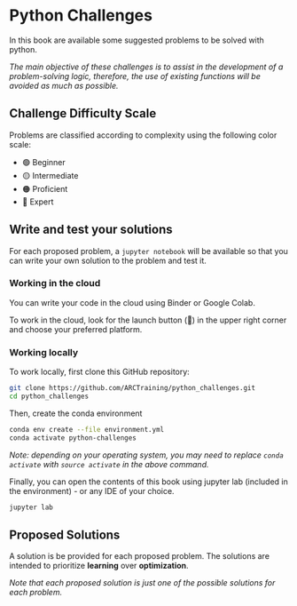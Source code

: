 # Python Challenges

In this book are available some suggested problems to be solved with python.

*The main objective of these challenges is to assist in the development of a problem-solving logic, therefore, the use of existing functions will be avoided as much as possible.*

## Challenge Difficulty Scale

Problems are classified according to complexity using the following color scale:

- 🟢 Beginner
- 🟡 Intermediate
- 🟠 Proficient
- 🔴 Expert
<!-- - 🟤 -->
<!-- - ⚫ -->

## Write and test your solutions

For each proposed problem, a `jupyter notebook` will be available so that you can write your own solution to the problem and test it.

### Working in the cloud

You can write your code in the cloud using Binder or Google Colab.

To work in the cloud, look for the launch button (🚀) in the upper right corner and choose your preferred platform.

### Working locally

To work locally, first clone this GitHub repository:

```bash
git clone https://github.com/ARCTraining/python_challenges.git
cd python_challenges
```

Then, create the conda environment

```bash
conda env create --file environment.yml
conda activate python-challenges
```

*Note: depending on your operating system, you may need to replace `conda activate` with `source activate` in the above command.*

Finally, you can open the contents of this book using jupyter lab (included in the environment) - or any IDE of your choice.

```bash
jupyter lab
```

## Proposed Solutions

A solution is be provided for each proposed problem. The solutions are intended to prioritize **learning** over **optimization**.

*Note that each proposed solution is just one of the possible solutions for each problem.*
